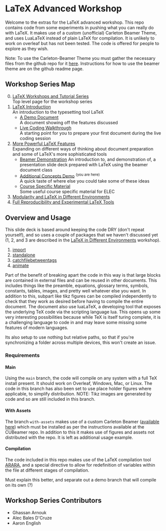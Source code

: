 # LaTeX Advanced Workshop

Welcome to the extras for the LaTeX advanced workshop.
This repo contains code from some experiments in pushing what you can really do with LaTeX.
It makes use of a custom (unofficial) Carleton Beamer Theme, and uses LuaLaTeX instead of plain LaTeX for compilation.
It is unlikely to work on overleaf but has not been tested.
The code is offered for people to explore as they wish.

Note: To use the Carleton-Beamer Theme you must gather the necessary files from the github repo for it [here](https://github.com/humdrumcomet/CUBeamer).
Instructions for how to use the beamer theme are on the github readme page.

## Workshop Series Map

0. [LaTeX Workshops and Tutorial Series](https://github.com/humdrumcomet/LaTeXTutorialSeries)  
   Top level page for the workshop series
1. [LaTeX Introduction](https://github.com/humdrumcomet/LaTeXIntroductionPresentation)  
    An introduction to the typesetting tool LaTeX
    - [A Demo Document](https://github.com/humdrumcomet/LaTeXIntroduction)  
      A document showing off the features discussed
    - [Live Coding Walkthrough](https://github.com/humdrumcomet/LaTeXCodingSession)  
      A starting point for you to prepare your first document during the live coding session
2. [More Powerful LaTeX Features](https://github.com/humdrumcomet/LaTeXAdvancedWorkshop)  
   Expanding on different ways of thinking about document preparation and some of LaTeX's more sophisticated tools
    - [Beamer Demonstration](https://github.com/humdrumcomet/LaTeXAdvancedWorkshop-Beamer)
      An introduction to, and demonstration of, a presentation slide deck prepared with LaTeX using the beamer document class
    - [Additional Concepts Demo](https://github.com/humdrumcomet/LaTeXAdvancedWorkshop-Extras) <sup>(you are here)</sup>  
      A quick taste of where else you could take some of these ideas
    - [Course Specific Material](https://github.com/humdrumcomet/LaTeXAdvancedWorkshop-Course-Specific)  
      Some useful course specific material for ELEC
3. [Modularity and LaTeX in Different Environments](https://github.com/humdrumcomet/LaTeXinDifferentEnvironments)  
4. [Full Reproducibility and Experimental LaTeX Tools]()  

## Overview and Usage
This slide deck is based around keeping the code DRY (don't repeat yourself), and so uses a couple of packages that we haven't discussed yet (1, 2, and 3 are described in the [LaTeX in Different Environments](https://github.com/humdrumcomet/LaTeXinDifferentEnvironments) workshop).
1. [import](https://www.ctan.org/pkg/import)
2. [standalone](https://www.ctan.org/pkg/standalone)
3. [catchfilebetweentags](https://www.ctan.org/pkg/catchfilebetweentags)
4. [animate](https://www.ctan.org/pkg/animate)

Part of the benefit of breaking apart the code in this way is that large blocks are contained in external files and can be reused in other documents.
This includes things like the preamble, equations, glossary terms, symbols, constants, tables, images, and pretty well whatever else you want.
In addition to this, subpart like tikz figures can be compiled independently to check that they work as desired before having to compile the entire document.
The document also use luaLaTeX, a developing tool that exposes the underlying TeX code via the scripting language lua.
This opens up some very interesting possibilities because while TeX is itself turing complete, it is a challenging language to code in and may leave some missing some features of modern languages.

Its also setup to use nothing but relative paths, so that if you're synchronizing a folder across multiple devices, this won't create an issue.

### Requirements
#### Main
Using the `main` branch, the code will compile on any system with a full TeX install present. It 
should work on Overleaf, Windows, Mac, or Linux. The code in this branch has also been set to use 
place holder figures where applicable, to simplify distribution. NOTE: Tikz images are generated by
code and so are still included in this branch.

#### With Assets
The branch `with-assets` makes use of a custom Carleton Beamer ([available here](https://github.com/humdrumcomet/CUBeamer))
which must be installed as per the instructions available at the CUBeamer repo. In addition to this
it makes use of figures and assets not distributed with the repo. It is left as additional usage example.

#### Compilation
The code included in this repo makes use of the LaTeX compilation tool [ARARA](https://github.com/islandoftex/arara), and a special directive to allow for redefinition of variables within the file at different stages of compilation.

Must explain this better, and separate out a demo branch that will compile on its own (?)

## Workshop Series Contributors

* Ghassan Arnouk
* Alec Bales D'Cruze
* Aaron English
